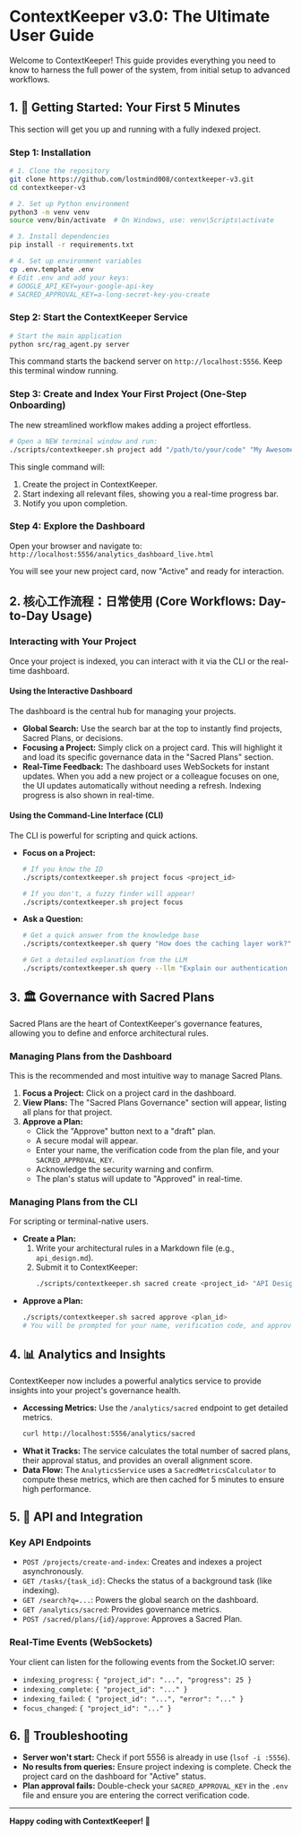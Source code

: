 # ContextKeeper v3.0: The Ultimate User Guide

Welcome to ContextKeeper! This guide provides everything you need to know to harness the full power of the system, from initial setup to advanced workflows.

## 1. 🚀 Getting Started: Your First 5 Minutes

This section will get you up and running with a fully indexed project.

### Step 1: Installation
```bash
# 1. Clone the repository
git clone https://github.com/lostmind008/contextkeeper-v3.git
cd contextkeeper-v3

# 2. Set up Python environment
python3 -m venv venv
source venv/bin/activate  # On Windows, use: venv\Scripts\activate

# 3. Install dependencies
pip install -r requirements.txt

# 4. Set up environment variables
cp .env.template .env
# Edit .env and add your keys:
# GOOGLE_API_KEY=your-google-api-key
# SACRED_APPROVAL_KEY=a-long-secret-key-you-create
```

### Step 2: Start the ContextKeeper Service
```bash
# Start the main application
python src/rag_agent.py server
```
This command starts the backend server on `http://localhost:5556`. Keep this terminal window running.

### Step 3: Create and Index Your First Project (One-Step Onboarding)
The new streamlined workflow makes adding a project effortless.

```bash
# Open a NEW terminal window and run:
./scripts/contextkeeper.sh project add "/path/to/your/code" "My Awesome Project"
```
This single command will:
1.  Create the project in ContextKeeper.
2.  Start indexing all relevant files, showing you a real-time progress bar.
3.  Notify you upon completion.

### Step 4: Explore the Dashboard
Open your browser and navigate to:
`http://localhost:5556/analytics_dashboard_live.html`

You will see your new project card, now "Active" and ready for interaction.

## 2. 核心工作流程：日常使用 (Core Workflows: Day-to-Day Usage)

### Interacting with Your Project
Once your project is indexed, you can interact with it via the CLI or the real-time dashboard.

#### Using the Interactive Dashboard
The dashboard is the central hub for managing your projects.

*   **Global Search:** Use the search bar at the top to instantly find projects, Sacred Plans, or decisions.
*   **Focusing a Project:** Simply click on a project card. This will highlight it and load its specific governance data in the "Sacred Plans" section.
*   **Real-Time Feedback:** The dashboard uses WebSockets for instant updates. When you add a new project or a colleague focuses on one, the UI updates automatically without needing a refresh. Indexing progress is also shown in real-time.

#### Using the Command-Line Interface (CLI)
The CLI is powerful for scripting and quick actions.

*   **Focus on a Project:**
    ```bash
    # If you know the ID
    ./scripts/contextkeeper.sh project focus <project_id>

    # If you don't, a fuzzy finder will appear!
    ./scripts/contextkeeper.sh project focus
    ```
*   **Ask a Question:**
    ```bash
    # Get a quick answer from the knowledge base
    ./scripts/contextkeeper.sh query "How does the caching layer work?"

    # Get a detailed explanation from the LLM
    ./scripts/contextkeeper.sh query --llm "Explain our authentication strategy"
    ```

## 3. 🏛️ Governance with Sacred Plans

Sacred Plans are the heart of ContextKeeper's governance features, allowing you to define and enforce architectural rules.

### Managing Plans from the Dashboard
This is the recommended and most intuitive way to manage Sacred Plans.

1.  **Focus a Project:** Click on a project card in the dashboard.
2.  **View Plans:** The "Sacred Plans Governance" section will appear, listing all plans for that project.
3.  **Approve a Plan:**
    *   Click the "Approve" button next to a "draft" plan.
    *   A secure modal will appear.
    *   Enter your name, the verification code from the plan file, and your `SACRED_APPROVAL_KEY`.
    *   Acknowledge the security warning and confirm.
    *   The plan's status will update to "Approved" in real-time.

### Managing Plans from the CLI
For scripting or terminal-native users.

*   **Create a Plan:**
    1.  Write your architectural rules in a Markdown file (e.g., `api_design.md`).
    2.  Submit it to ContextKeeper:
        ```bash
        ./scripts/contextkeeper.sh sacred create <project_id> "API Design Guidelines" api_design.md
        ```
*   **Approve a Plan:**
    ```bash
    ./scripts/contextkeeper.sh sacred approve <plan_id>
    # You will be prompted for your name, verification code, and approval key.
    ```

## 4. 📊 Analytics and Insights

ContextKeeper now includes a powerful analytics service to provide insights into your project's governance health.

*   **Accessing Metrics:** Use the `/analytics/sacred` endpoint to get detailed metrics.
    ```bash
    curl http://localhost:5556/analytics/sacred
    ```
*   **What it Tracks:** The service calculates the total number of sacred plans, their approval status, and provides an overall alignment score.
*   **Data Flow:** The `AnalyticsService` uses a `SacredMetricsCalculator` to compute these metrics, which are then cached for 5 minutes to ensure high performance.

## 5. 🔌 API and Integration

### Key API Endpoints
*   `POST /projects/create-and-index`: Creates and indexes a project asynchronously.
*   `GET /tasks/{task_id}`: Checks the status of a background task (like indexing).
*   `GET /search?q=...`: Powers the global search on the dashboard.
*   `GET /analytics/sacred`: Provides governance metrics.
*   `POST /sacred/plans/{id}/approve`: Approves a Sacred Plan.

### Real-Time Events (WebSockets)
Your client can listen for the following events from the Socket.IO server:
*   `indexing_progress`: `{ "project_id": "...", "progress": 25 }`
*   `indexing_complete`: `{ "project_id": "..." }`
*   `indexing_failed`: `{ "project_id": "...", "error": "..." }`
*   `focus_changed`: `{ "project_id": "..." }`

## 6. 🔧 Troubleshooting

*   **Server won't start:** Check if port 5556 is already in use (`lsof -i :5556`).
*   **No results from queries:** Ensure project indexing is complete. Check the project card on the dashboard for "Active" status.
*   **Plan approval fails:** Double-check your `SACRED_APPROVAL_KEY` in the `.env` file and ensure you are entering the correct verification code.

---

**Happy coding with ContextKeeper! 🚀**

